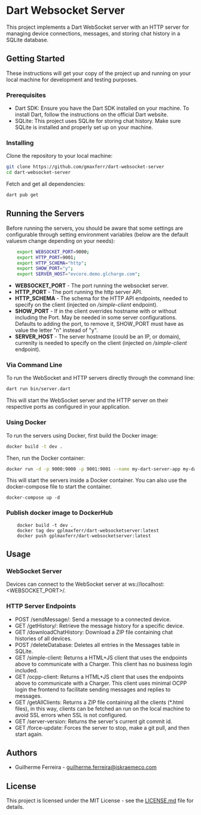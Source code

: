 # Dart Websocket Server

This project implements a Dart WebSocket server with an HTTP server for managing device connections, messages, and storing chat history in a SQLite database.

## Getting Started

These instructions will get your copy of the project up and running on your local machine for development and testing purposes.

### Prerequisites

 * Dart SDK: Ensure you have the Dart SDK installed on your machine. To install Dart, follow the instructions on the official Dart website.
 * SQLite: This project uses SQLite for storing chat history. Make sure SQLite is installed and properly set up on your machine.

### Installing

Clone the repository to your local machine:

```bash
git clone https://github.com/gmaxferr/dart-websocket-server
cd dart-websocket-server
```
Fetch and get all dependencies:

```bash
dart pub get
```

## Running the Servers

Before running the servers, you should be aware that some settings are configurable through setting environment variables (below are the default valuesm change depending on your needs):

```bash
    export WEBSOCKET_PORT=9000;
    export HTTP_PORT=9001;
    export HTTP_SCHEMA="http";
    export SHOW_PORT="y";
    export SERVER_HOST="evcore.demo.glcharge.com";
```

 * **WEBSOCKET_PORT** - The port running the websocket server.
 * **HTTP_PORT** - The port running the http server API.
 * **HTTP_SCHEMA** - The schema for the HTTP API endpoints, needed to specify on the client (injected on _/simple-client_ endpoint).
 * **SHOW_PORT** - If in the client overrides hostname with or without including the Port. May be needed in some server configurations. Defaults to adding the port, to remove it, SHOW_PORT must have as value the letter "n" instead of "y".
 * **SERVER_HOST** - The server hostname (could be an IP, or domain), currenlty is needed to specify on the client (injected on _/simple-client_ endpoint).

### Via Command Line

To run the WebSocket and HTTP servers directly through the command line:

```bash
dart run bin/server.dart
```

This will start the WebSocket server and the HTTP server on their respective ports as configured in your application.

### Using Docker
To run the servers using Docker, first build the Docker image:

```bash
docker build -t dev .
```

Then, run the Docker container:

```bash
docker run -d -p 9000:9000 -p 9001:9001 --name my-dart-server-app my-dart-server
```

This will start the servers inside a Docker container.
You can also use the docker-compose file to start the container.

```shell
docker-compose up -d
```

### Publish docker image to DockerHub

```shell
    docker build -t dev .
    docker tag dev gplmaxferr/dart-websocketserver:latest
    docker push gplmaxferr/dart-websocketserver:latest
```

## Usage

### WebSocket Server

Devices can connect to the WebSocket server at ws://localhost:<WEBSOCKET_PORT>/<deviceID>.

### HTTP Server Endpoints

 * POST /sendMessage/<deviceId>: Send a message to a connected device.
 * GET /getHistory/<deviceId>: Retrieve the message history for a specific device.
 * GET /downloadChatHistory: Download a ZIP file containing chat histories of all devices.
 * POST /deleteDatabase: Deletes all entries in the Messages table in SQLite.
 * GET /simple-client: Returns a HTML+JS client that uses the endpoints above to communicate with a Charger. This client has no business login included.
 * GET /ocpp-client: Returns a HTML+JS client that uses the endpoints above to communicate with a Charger. This client uses minimal OCPP login the frontend to facilitate sending messages and replies to messages.
 * GET /getAllClients: Returns a ZIP file containing all the clients (*.html files), in this way, clients can be fetched an run on the local machine to avoid SSL errors when SSL is not configured.
 * GET /server-version: Returns the server's current git commit id.
 * GET /force-update: Forces the server to stop, make a git pull, and then start again.
 

 
## Authors

 * Guilherme Ferreira - guilherme.ferreira@iskraemeco.com

## License
This project is licensed under the MIT License - see the [LICENSE.md](./LICENSE.md) file for details.